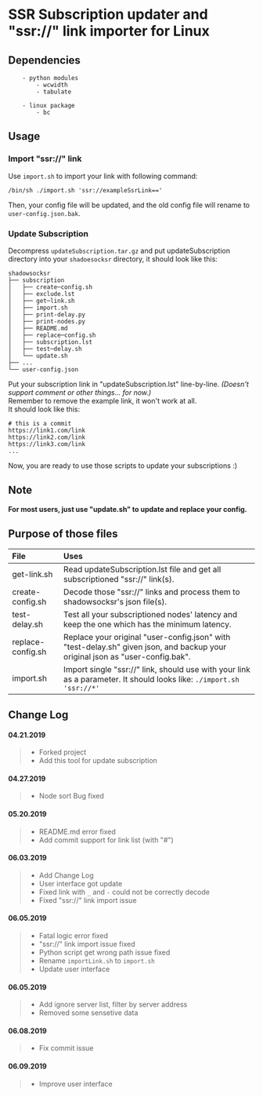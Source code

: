 # SSR Subscription updater and "ssr://" link importer for Linux

## Dependencies
        - python modules
            - wcwidth
            - tabulate

        - linux package
            - bc

## Usage

### Import "ssr://" link
Use `import.sh` to import your link with following command:

    /bin/sh ./import.sh 'ssr://exampleSsrLink=='

Then, your config file will be updated, and the old config file will rename to `user-config.json.bak`.

### Update Subscription
Decompress `updateSubscription.tar.gz` and put updateSubscription directory into your `shadoesocksr` directory, it should look like this:

	shadowsocksr
	├── subscription
	│   ├── create─config.sh
	│   ├── exclude.lst
	│   ├── get─link.sh
	│   ├── import.sh
	│   ├── print-delay.py
	│   ├── print-nodes.py
	│   ├── README.md
	│   ├── replace─config.sh
	│   ├── subscription.lst
	│   ├── test─delay.sh
	│   └── update.sh
	├── ...
	└── user-config.json

Put your subscription link in "updateSubscription.lst" line-by-line. *(Doesn't support comment or other things... for now.)*\
Remember to remove the example link, it won't work at all. \
It should look like this:

    # this is a commit
	https://link1.com/link
	https://link2.com/link
	https://link3.com/link
	...

Now, you are ready to use those scripts to update your subscriptions :)

## Note

**For most users, just use "update.sh" to update and replace your config.**

## Purpose of those files

|File             |Uses|
|:------------------|:----------------------------------------------------------------------------------------------------------------------------|
|get-link.sh        |Read updateSubscription.lst file and get all subscriptioned "ssr://" link(s).|
|create-config.sh   |Decode those "ssr://" links and process them to shadowsocksr's json file(s).|
|test-delay.sh      |Test all your subscriptioned nodes' latency and keep the one which has the minimum latency.|
|replace-config.sh  |Replace your original "user-config.json" with "test-delay.sh" given json, and backup your original json as "user-config.bak".|
|import.sh      |Import single "ssr://" link, should use with your link as a parameter. It should looks like: `./import.sh 'ssr://*'`|

## Change Log
#### 04.21.2019
> - Forked project
> - Add this tool for update subscription

#### 04.27.2019
> - Node sort Bug fixed

#### 05.20.2019
> - README.md error fixed
> - Add commit support for link list (with "#")

#### 06.03.2019
> - Add Change Log
> - User interface got update
> - Fixed link with `_` and `-` could not be correctly decode
> - Fixed "ssr://" link import issue

#### 06.05.2019
> - Fatal logic error fixed
> - "ssr://" link import issue fixed
> - Python script get wrong path issue fixed
> - Rename `importLink.sh` to `import.sh`
> - Update user interface

#### 06.05.2019
> - Add ignore server list, filter by server address
> - Removed some sensetive data

#### 06.08.2019
> - Fix commit issue

#### 06.09.2019
> - Improve user interface
